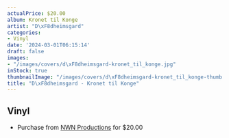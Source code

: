 ```yaml
---
actualPrice: $20.00
album: Kronet til Konge
artist: "D\xF8dheimsgard"
categories:
- Vinyl
date: '2024-03-01T06:15:14'
draft: false
images:
- "/images/covers/d\xF8dheimsgard-kronet_til_konge.jpg"
inStock: true
thumbnailImage: "/images/covers/d\xF8dheimsgard-kronet_til_konge-thumb.jpg"
title: "D\xF8dheimsgard - Kronet til Konge"
---
```


## Vinyl
* Purchase from [NWN Productions](http://shop.nwnprod.com/index.php?route=product/product&path=75&product_id=11848&sort=pd.name&order=ASC) for $20.00
